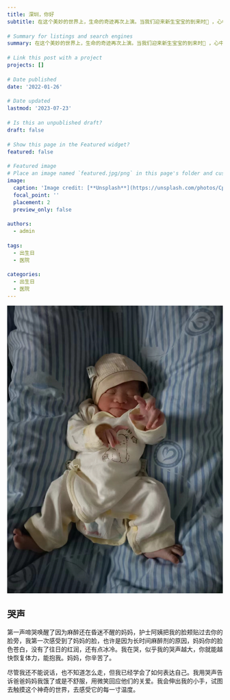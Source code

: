 ```yaml
---
title: 深圳，你好
subtitle: 在这个美妙的世界上，生命的奇迹再次上演。当我们迎来新生宝宝的到来时👋 ，心中涌动着无尽的喜悦和温暖。这个小小的存在，带着无限的希望和潜能，注定要成为我们生活中最珍贵的财富。

# Summary for listings and search engines
summary: 在这个美妙的世界上，生命的奇迹再次上演。当我们迎来新生宝宝的到来时👋 ，心中涌动着无尽的喜悦和温暖。这个小小的存在，带着无限的希望和潜能，注定要成为我们生活中最珍贵的财富。

# Link this post with a project
projects: []

# Date published
date: '2022-01-26'

# Date updated
lastmod: '2023-07-23'

# Is this an unpublished draft?
draft: false

# Show this page in the Featured widget?
featured: false

# Featured image
# Place an image named `featured.jpg/png` in this page's folder and customize its options here.
image:
  caption: 'Image credit: [**Unsplash**](https://unsplash.com/photos/CpkOjOcXdUY)'
  focal_point: ''
  placement: 2
  preview_only: false

authors:
  - admin

tags:
  - 出生日
  - 医院

categories:
  - 出生日
  - 医院
---
```


![avatar](./featured.jpeg)

## 哭声

第一声啼哭唤醒了因为麻醉还在昏迷不醒的妈妈，护士阿姨把我的脸颊贴过去你的脸旁，我第一次感受到了妈妈的脸，也许是因为长时间麻醉剂的原因，妈妈你的脸色苍白，没有了往日的红润，还有点冰冷。我在哭，似乎我的哭声越大，你就能越快恢复体力，能抱我。妈妈，你辛苦了。

尽管我还不能说话，也不知道怎么走，但我已经学会了如何表达自己。我用哭声告诉爸爸妈妈我饿了或是不舒服，用微笑回应他们的关爱。我会伸出我的小手，试图去触摸这个神奇的世界，去感受它的每一寸温度。








